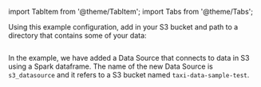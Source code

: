 import TabItem from '@theme/TabItem';
import Tabs from '@theme/Tabs';

Using this example configuration, add in your S3 bucket and path to a directory that contains some of your data:

```python name="version-0.18.8 docs/docusaurus/docs/snippets/aws_cloud_storage_spark.py add_s3_datasource"
```

In the example, we have added a Data Source that connects to data in S3 using a Spark dataframe. The name of
the new Data Source is ``s3_datasource`` and it refers to a S3 bucket named ``taxi-data-sample-test``.

